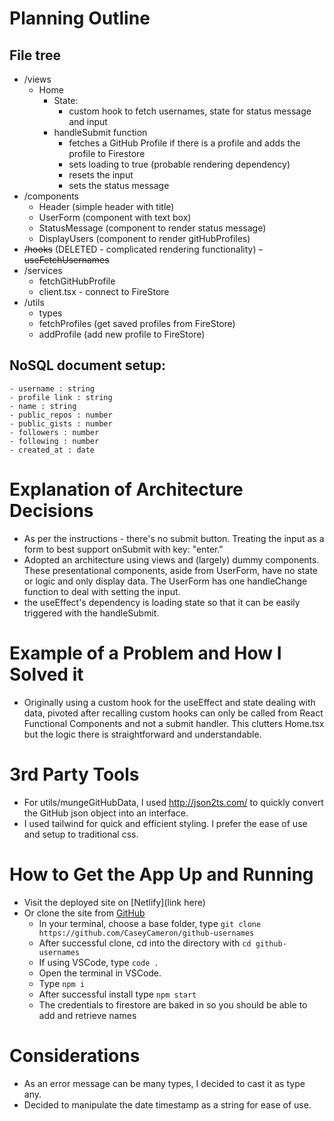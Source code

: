 # Planning Outline
  ## File tree
  - /views
    - Home
      - State:
        - custom hook to fetch usernames, state for status message and input
      - handleSubmit function
        - fetches a GitHub Profile if there is a profile and adds the profile to Firestore
        - sets loading to true (probable rendering dependency)
        - resets the input 
        - sets the status message
  - /components
    - Header (simple header with title)
    - UserForm (component with text box)
    - StatusMessage (component to render status message)
    - DisplayUsers (component to render gitHubProfiles)
  - ~~/hooks~~ (DELETED - complicated rendering functionality)
    ~~- useFetchUsernames~~
  - /services
    - fetchGitHubProfile
    - client.tsx - connect to FireStore
  - /utils
    - types
    - fetchProfiles (get saved profiles from FireStore)
    - addProfile (add new profile to FireStore)

  ## NoSQL document setup:
    - username : string
    - profile link : string
    - name : string
    - public_repos : number
    - public_gists : number
    - followers : number
    - following : number
    - created_at : date
# Explanation of Architecture Decisions
  - As per the instructions - there's no submit button. Treating the input as a form to best support onSubmit with key: "enter."
  - Adopted an architecture using views and (largely) dummy components. These presentational components, aside from UserForm, have no state or logic and only display data. The UserForm has one handleChange function to deal with setting the input. 
  - the useEffect's dependency is loading state so that it can be easily triggered with the handleSubmit. 

# Example of a Problem and How I Solved it
  - Originally using a custom hook for the useEffect and state dealing with data, pivoted  after recalling custom hooks can only be called from React Functional Components and not a submit handler. This clutters Home.tsx but the logic there is straightforward and understandable. 

# 3rd Party Tools
  - For utils/mungeGitHubData, I used http://json2ts.com/ to quickly convert the GitHub json object into an interface. 
  - I used tailwind for quick and efficient styling. I prefer the ease of use and setup to traditional css. 

# How to Get the App Up and Running
  - Visit the deployed site on [Netlify](link here)
  - Or clone the site from [GitHub](https://github.com/CaseyCameron/github-usernames)
    - In your terminal, choose a base folder, type `git clone https://github.com/CaseyCameron/github-usernames`
    - After successful clone, cd into the directory with `cd github-usernames`
    - If using VSCode, type `code .`
    - Open the terminal in VSCode.
    - Type `npm i`
    - After successful install type `npm start`
    - The credentials to firestore are baked in so you should be able to add and retrieve names

# Considerations
  - As an error message can be many types, I decided to cast it as type any.
  - Decided to manipulate the date timestamp as a string for ease of use.
